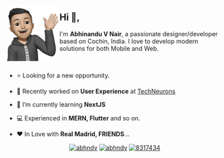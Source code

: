 <a href="https://abhndv.github.io/"><img src="https://raw.githubusercontent.com/abhndv/abhndv/main/memoji.png" align="left" height="130" /></a>

<h2 align="">Hi 👋,</h2>

I'm **Abhinandu V Nair**, a passionate designer/developer based on Cochin, India. I love to develop modern solutions for both Mobile and Web.
<p>&nbsp;</p>
 
- ⭐ Looking for a new opportunity.

- 💼 Recently worked on **User Experience** at [TechNeurons](https://www.techneurons.com/)

- 🌱 I’m currently learning **NextJS**

- 💻 Experienced in **MERN, Flutter** and so on.

- ❤️ In Love with **Real Madrid, FRIENDS**...

<p align="center">
<a href="https://codepen.io/abhndv" target="blank"><img align="center" src="https://raw.githubusercontent.com/rahuldkjain/github-profile-readme-generator/master/src/images/icons/Social/codepen.svg" alt="abhndv" height="30" width="40" /></a>
<a href="https://twitter.com/abhndv" target="blank"><img align="center" src="https://raw.githubusercontent.com/rahuldkjain/github-profile-readme-generator/master/src/images/icons/Social/twitter.svg" alt="abhndv" height="30" width="40" /></a>
<a href="https://stackoverflow.com/users/8317434" target="blank"><img align="center" src="https://raw.githubusercontent.com/rahuldkjain/github-profile-readme-generator/master/src/images/icons/Social/stack-overflow.svg" alt="8317434" height="30" width="40" /></a>
</p>
 
